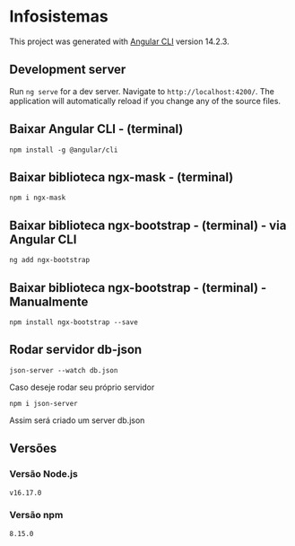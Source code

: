 # Infosistemas

This project was generated with [Angular CLI](https://github.com/angular/angular-cli) version 14.2.3.

## Development server

Run `ng serve` for a dev server. Navigate to `http://localhost:4200/`. The application will automatically reload if you change any of the source files.

## Baixar Angular CLI - (terminal)
```
npm install -g @angular/cli
```

## Baixar biblioteca ngx-mask - (terminal)
    npm i ngx-mask
  
## Baixar biblioteca ngx-bootstrap - (terminal) - via Angular CLI
```
ng add ngx-bootstrap
```

## Baixar biblioteca ngx-bootstrap - (terminal) - Manualmente
```
npm install ngx-bootstrap --save
```

## Rodar servidor db-json
```
json-server --watch db.json
```
Caso deseje rodar seu próprio servidor
```
npm i json-server
```
Assim será criado um server db.json

## Versões

### Versão Node.js
```v16.17.0```

### Versão npm
```8.15.0```

